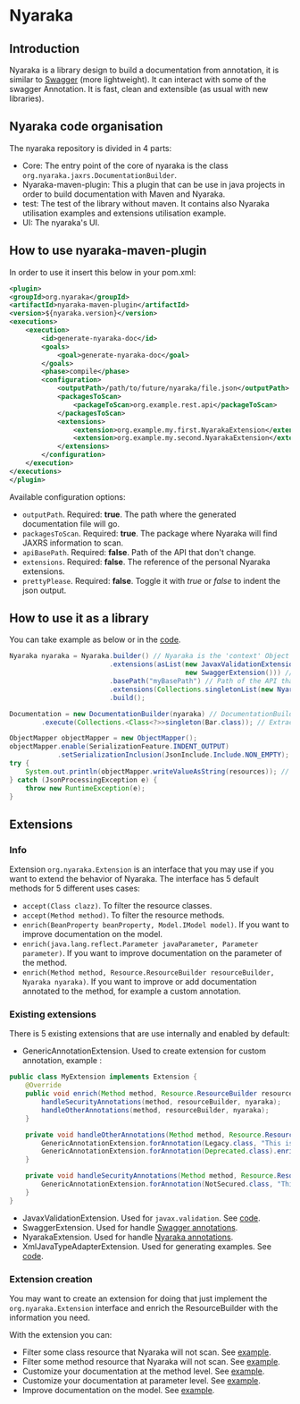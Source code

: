 # Nyaraka

## Introduction 
Nyaraka is a library design to build a documentation from annotation, it is similar to [Swagger](http://swagger.io/) (more lightweight). It can interact with some of the swagger Annotation. It is fast, clean and extensible (as usual with new libraries). 

## Nyaraka code organisation
The nyaraka repository is divided in 4 parts:
- Core: The entry point of the core of nyaraka is the class `org.nyaraka.jaxrs.DocumentationBuilder`.
- Nyaraka-maven-plugin: This a plugin that can be use in java projects in order to build documentation with Maven and Nyaraka.
- test: The test of the library without maven. It contains also Nyaraka utilisation examples and extensions utilisation example.
- UI: The nyaraka's UI. 

## How to use nyaraka-maven-plugin
In order to use it insert this below in your pom.xml:
```xml
<plugin>
<groupId>org.nyaraka</groupId>
<artifactId>nyaraka-maven-plugin</artifactId>
<version>${nyaraka.version}</version>
<executions>
    <execution>
        <id>generate-nyaraka-doc</id>
        <goals>
            <goal>generate-nyaraka-doc</goal>
        </goals>
        <phase>compile</phase>
        <configuration>
            <outputPath>/path/to/future/nyaraka/file.json</outputPath>
            <packagesToScan>
                <packageToScan>org.example.rest.api</packageToScan>
            </packagesToScan>
            <extensions>
                <extension>org.example.my.first.NyarakaExtension</extension>
                <extension>org.example.my.second.NyarakaExtension</extension>
            </extensions>
        </configuration>
    </execution>
</executions>
</plugin>
```
Available configuration options:
* `outputPath`. Required: **true**. The path where the generated documentation file will go.
* `packagesToScan`. Required: **true**. The package where Nyaraka will find JAXRS information to scan.
* `apiBasePath`. Required: **false**. Path of the API that don't change.
* `extensions`. Required: **false**. The reference of the personal Nyaraka extensions.
* `prettyPlease`. Required: **false**. Toggle it with *true* or *false* to indent the json output.

## How to use it as a library
You can take example as below or in the [code](https://github.com/jawher/nyaraka/blob/master/nyaraka/nyaraka-maven-plugin/src/main/java/org/nyaraka/mojo/TheMojo.java#L108-L131).
```java
Nyaraka nyaraka = Nyaraka.builder() // Nyaraka is the 'context' Object that contains the configuration info for the generated documentation.
                         .extensions(asList(new JavaxValidationExtension(),
                                            new SwaggerExtension())) // Example of an Extension
                         .basePath("myBasePath") // Path of the API that don't change and that cannot be retrieve from @Path Annotation
                         .extensions(Collections.singletonList(new NyarakaExtension());)
                         .build();

Documentation = new DocumentationBuilder(nyaraka) // DocumentationBuilder need nyaraka 'context' Object
        .execute(Collections.<Class<?>>singleton(Bar.class)); // Extraction of the documentation from the Bar.class

ObjectMapper objectMapper = new ObjectMapper();
objectMapper.enable(SerializationFeature.INDENT_OUTPUT)
            .setSerializationInclusion(JsonInclude.Include.NON_EMPTY);
try {
    System.out.println(objectMapper.writeValueAsString(resources)); // Use Jackson to serialize the resources
} catch (JsonProcessingException e) {
    throw new RuntimeException(e);
}
```

## Extensions

### Info
Extension `org.nyaraka.Extension` is an interface that you may use if you want to extend the behavior of Nyaraka. The interface has 5 default methods for 5 different uses cases:
- `accept(Class clazz)`. To filter the resource classes.
- `accept(Method method)`. To filter the resource methods.
- `enrich(BeanProperty beanProperty, Model.IModel model)`. If you want to improve documentation on the model.
- `enrich(java.lang.reflect.Parameter javaParameter, Parameter parameter)`. If you want to improve documentation on the parameter of the method.
- `enrich(Method method, Resource.ResourceBuilder resourceBuilder, Nyaraka nyaraka)`. If you want to improve or add documentation annotated to the method, for example a custom annotation.

### Existing extensions
There is 5 existing extensions that are use internally and enabled by default:
- GenericAnnotationExtension. Used to create extension for custom annotation, example : 
```java
public class MyExtension implements Extension {
    @Override
    public void enrich(Method method, Resource.ResourceBuilder resourceBuilder, Nyaraka nyaraka) {
        handleSecurityAnnotations(method, resourceBuilder, nyaraka);
        handleOtherAnnotations(method, resourceBuilder, nyaraka);
    }

    private void handleOtherAnnotations(Method method, Resource.ResourceBuilder builder, Nyaraka nyaraka) {
        GenericAnnotationExtension.forAnnotation(Legacy.class, "This is a legacy API.").enrich(method, builder, nyaraka);
        GenericAnnotationExtension.forAnnotation(Deprecated.class).enrich(method, builder, nyaraka);
    }

    private void handleSecurityAnnotations(Method method, Resource.ResourceBuilder builder, Nyaraka nyaraka) {
        GenericAnnotationExtension.forAnnotation(NotSecured.class, "This API is not secured").enrich(method, builder, nyaraka);
    }
}
```
- JavaxValidationExtension. Used for `javax.validation`. See [code](https://github.com/jawher/nyaraka/blob/master/nyaraka/nyaraka-core/src/main/java/org/nyaraka/extensions/JavaxValidationExtension.java).
- SwaggerExtension. Used for handle [Swagger annotations](https://github.com/swagger-api/swagger-core/wiki/Annotations-1.5.X).
- NyarakaExtension. Used for handle [Nyaraka annotations](https://github.com/jawher/nyaraka/tree/master/nyaraka/nyaraka-annotations/src/main/java/org/nyaraka/annotations).
- XmlJavaTypeAdapterExtension. Used for generating examples. See [code](https://github.com/jawher/nyaraka/blob/master/nyaraka/nyaraka-core/src/main/java/org/nyaraka/extensions/XmlJavaTypeAdapterExtension.java).

### Extension creation
You may want to create an extension for doing that just implement the `org.nyaraka.Extension` interface and enrich the ResourceBuilder with the information you need.

With the extension you can:
- Filter some class resource that Nyaraka will not scan. See [example](https://github.com/jawher/nyaraka/blob/master/nyaraka/nyaraka-core/src/test/java/org/nyaraka/jaxrs/DocumentationBuilderTest.java#L59-L94).
- Filter some method resource that Nyaraka will not scan. See [example](https://github.com/jawher/nyaraka/blob/master/nyaraka/nyaraka-core/src/test/java/org/nyaraka/jaxrs/DocumentationBuilderTest.java#L98-L133).
- Customize your documentation at the method level. See [example](https://github.com/jawher/nyaraka/blob/master/nyaraka/nyaraka-core/src/test/java/org/nyaraka/jaxrs/DocumentationBuilderTest.java#L798-L823).
- Customize your documentation at parameter level. See [example](https://github.com/jawher/nyaraka/blob/master/nyaraka/nyaraka-core/src/test/java/org/nyaraka/extensions/SwaggerExtensionTest.java#L202-L228).
- Improve documentation on the model. See [example](https://github.com/jawher/nyaraka/blob/master/nyaraka/nyaraka-core/src/main/java/org/nyaraka/extensions/JavaxValidationExtension.java#L28).